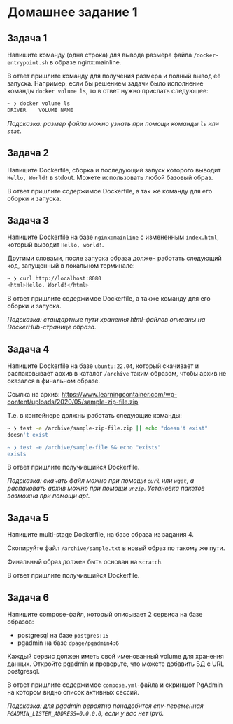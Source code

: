 # Домашнее задание 1

## Задача 1

Напишите команду (одна строка) для вывода размера файла `/docker-entrypoint.sh` в образе nginx:mainline.

В ответ пришлите команду для получения размера и полный вывод её запуска.
Например, если бы решением задачи было исполнение команды `docker volume ls`, то в ответ нужно прислать следующее:

```sh
~ ❯ docker volume ls
DRIVER    VOLUME NAME
```

_Подсказка: размер файла можно узнать при помощи команды `ls` или `stat`._

## Задача 2

Напишите Dockerfile, сборка и последующий запуск которого выводит `Hello, World!` в stdout.
Можете использовать любой базовый образ.

В ответ пришлите содержимое Dockerfile, а так же команду для его сборки и запуска.

## Задача 3

Напишите Dockerfile на базе `nginx:mainline` с измененным `index.html`, который выводит `Hello, world!`.

Другими словами, после запуска образа должен работать следующий код, запущенный в локальном терминале:

```sh
~ ❯ curl http://localhost:8080                                                                         
<html>Hello, World!</html>
```

В ответ пришлите содержимое Dockerfile, а также команду для его сборки и запуска.

_Подсказка: стандартные пути хранения html-файлов описаны на DockerHub-странице образа._

## Задача 4

Напишите Dockerfile на базе `ubuntu:22.04`, который скачивает и распаковывает архив в каталог `/archive` таким образом,
чтобы архив не оказался в финальном образе.

Ссылка на архив: https://www.learningcontainer.com/wp-content/uploads/2020/05/sample-zip-file.zip

Т.е. в контейнере должны работать следующие команды:

```sh
~ ❯ test -e /archive/sample-zip-file.zip || echo "doesn't exist"
doesn't exist

~ ❯ test -e /archive/sample-file && echo "exists"
exists
```

В ответ пришлите получившийся Dockerfile.

_Подсказка: скачать файл можно при помощи `curl` или `wget`, а распаковать архив можно при помощи `unzip`.
Установка пакетов возможна при помощи apt._

## Задача 5

Напишите multi-stage Dockerfile, на базе образа из задания 4.

Скопируйте файл `/archive/sample.txt` в новый образ по такому же пути.

Финальный образ должен быть основан на `scratch`.

В ответ пришлите получившийся Dockerfile.

## Задача 6

Напишите compose-файл, который описывает 2 сервиса на базе образов:

* postgresql на базе `postgres:15`
* pgadmin на базе `dpage/pgadmin4:6`

Каждый сервис должен иметь свой именованный volume для хранения данных.
Откройте pgadmin и проверьте, что можете добавить БД с URL postgresql.

В ответ пришлите содержимое `compose.yml`-файла и скриншот PgAdmin на котором видно список активных сессий.

_Подсказка: для pgadmin вероятно понадобится env-переменная `PGADMIN_LISTEN_ADDRESS=0.0.0.0`, если у вас нет ipv6._
